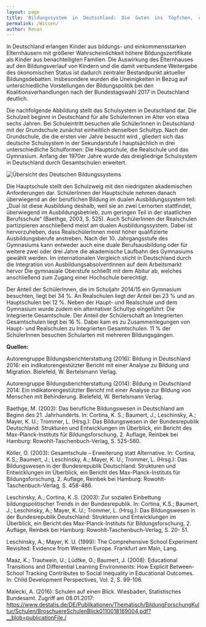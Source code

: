 ```yaml
---
layout: page
title: 'Bildungssystem  in  Deutschland:  Die  Guten  ins  Töpfchen,  die  Schlechten  ins  Kröpfchen?'
permalink: /Wissen/
author: Renan
---
```

In Deutschland erlangen Kinder aus bildungs- und einkommensstarken Elternhäusern
mit größerer Wahrscheinlichkeit höhere Bildungszertifikate als Kinder aus
benachteiligten Familien. Die Auswirkung des Elternhauses
auf den Bildungsverlauf von Kindern und die damit verbundene Weitergabe
des ökonomischen Status ist dadurch zentraler Bestandpunkt aktueller Bildungsdebatten.
Insbesondere wurden die Uneinigkeiten in Bezug auf unterschiedliche
Vorstellungen der Bildungspolitik bei den Koalitionsverhandlungen nach der
Bundestagswahl 2017 in Deutschland deutlich.

Die nachfolgende Abbildung stellt das Schulsystem in Deutschland dar.
Die Schulzeit beginnt in Deutschland für alle SchülerInnen im Alter von etwa
sechs Jahren. Bei Schuleintritt besuchen alle SchülerInnen in Deutschland mit der
Grundschule zunächst einheitlich denselben Schultyp. Nach der Grundschule, die
die ersten vier Jahre besucht wird , gliedert sich das deutsche Schulsystem in der
Sekundarstufe I hauptsächlich in drei unterschiedliche Schulformen: Die Hauptschule,
die Realschule und das Gymnasium.
Anfang der 1970er Jahre wurde das dreigliedrige Schulsystem in Deutschland
durch Gesamtschulen erweitert.

![Übersicht des Deutschen Bildungssystems](https://images.athene-aachen.de/2018-05-Deutsches-Bildungssystem.png)

Die Hauptschule stellt den Schulzweig mit den niedrigsten akademischen
Anforderungen dar.
SchülerInnen der Hauptschule nehmen danach
überwiegend an der beruflichen Bildung im dualen Ausbildungssystem teil: „Dual
ist diese Ausbildung deshalb, weil sie an zwei Lernorten stattfindet, überwiegend
im Ausbildungsbetrieb, zum geringen Teil in der staatlichen Berufsschule“
(Baethge, 2003, S. 525). Auch SchülerInnen der Realschulen partizipieren anschließend
meist am dualen Ausbildungssystem. Dabei ist hervorzuheben, dass
RealschülerInnen meist höher qualifizierte Ausbildungsberufe anstreben. Nach
der 10. Jahrgangsstufe des Gymnasiums kann entweder auch eine duale Berufsausbildung
oder für weitere zwei oder drei Jahre die akademische Laufbahn des
Gymnasiums gewählt werden. Im internationalen Vergleich sticht in Deutschland
durch die Integration von AusbildungsabsolventInnen auf dem Arbeitsmarkt
hervor Die gymnasiale Oberstufe schließt mit dem Abitur ab, welches anschließend zum Zugang einer Hochschule berechtigt.

Der Anteil der SchülerInnen, die im Schuljahr 2014/15 ein Gymnasium besuchten,
liegt bei 34 %. An Realschulen liegt der Anteil bei 23 % und an Hauptschulen
bei 12 %. Neben der Haupt- und Realschule und dem Gymnasium wurde zudem
ein alternativer Schultyp eingeführt: Die Integrierte Gesamtschule. Der Anteil der
Schülerschaft an Integrierten Gesamtschulen liegt bei 16 %. Dabei kam es zu Zusammenlegungen
von Haupt- und Realschulen zu Integrierten Gesamtschulen. 11 % der SchülerInnen besuchen Schularten mit mehreren Bildungsgängen.

**Quellen:**

Autorengruppe Bildungsberichterstattung (2016): Bildung in Deutschland 2016: ein indikatorengestützter
Bericht mit einer Analyse zu Bildung und Migration. Bielefeld, W.
Bertelsmann Verlag.

Autorengruppe Bildungsberichterstattung (2014): Bildung in Deutschland 2014: Ein indikatorengestützter
Bericht mit einer Analyse zur Bildung von Menschen mit Behinderung.
Bielefeld, W. Bertelsmann Verlag.

Baethge, M. (2003): Das berufliche Bildungswesen in Deutschland am Beginn des 21.
Jahrhunderts. In: Cortina, K. S.; Baumert, J.; Leschinsky, A.; Mayer, K. U.; Trommer, L.
(Hrsg.): Das Bildungswesen in der Bundesrepublik Deutschland: Strukturen und Entwicklungen
im Überblick, ein Bericht des Max-Planck-Instituts für Bildungsforschung, 2. Auflage,
Reinbek bei Hamburg: Rowohlt-Taschenbuch-Verlag, S. 525-580.

Köller, O. (2003): Gesamtschule – Erweiterung statt Alternative. In: Cortina, K.S.; Baumert,
J.; Leschinsky, A.; Mayer, K. U.; Trommer, L. (Hrsg.): Das Bildungswesen in der
Bundesrepublik Deutschland: Strukturen und Entwicklungen im Überblick, ein Bericht
des Max-Planck-Instituts für Bildungsforschung, 2. Auflage, Reinbek bei Hamburg: Rowohlt-
Taschenbuch-Verlag, S. 458-486.

Leschinsky, A.; Cortina, K .S. (2003): Zur sozialen Einbettung bildungspolitischer
Trends in der Bundesrepublik. In: Cortina, K.S.; Baumert, J.; Leschinsky, A.; Mayer, K.
U.; Trommer, L. (Hrsg.): Das Bildungswesen in der Bundesrepublik Deutschland: Strukturen
und Entwicklungen im Überblick, ein Bericht des Max-Planck-Instituts für Bildungsforschung,
2. Auflage, Reinbek bei Hamburg: Rowohlt-Taschenbuch-Verlag, S. 20-
51.

Leschinsky, A.; Mayer, K. U. (1999): The Comprehensive School Experiment Revisited:
Evidence from Western Europe. Frankfurt am Main, Lang.

Maaz, K.; Trautwein, U.; Lüdtke, O.; Baumert, J. (2008): Educational Transitions and
Differential Learning Environments: How Explicit Between-School Tracking Contributes
to Social Inequality in Educational Outcomes. In: Child Development Perspectives, Vol.
2, S. 99-106.

Malecki, A. (2016): Schulen auf einen Blick. Wiesbaden, Statistisches Bundesamt. Zugriff
am 08.01.2017:
<https://www.destatis.de/DE/Publikationen/Thematisch/BildungForschungKultur/Schulen/BroschuereSchulenBlick0110018169004.pdf?__blob=publicationFile./>
